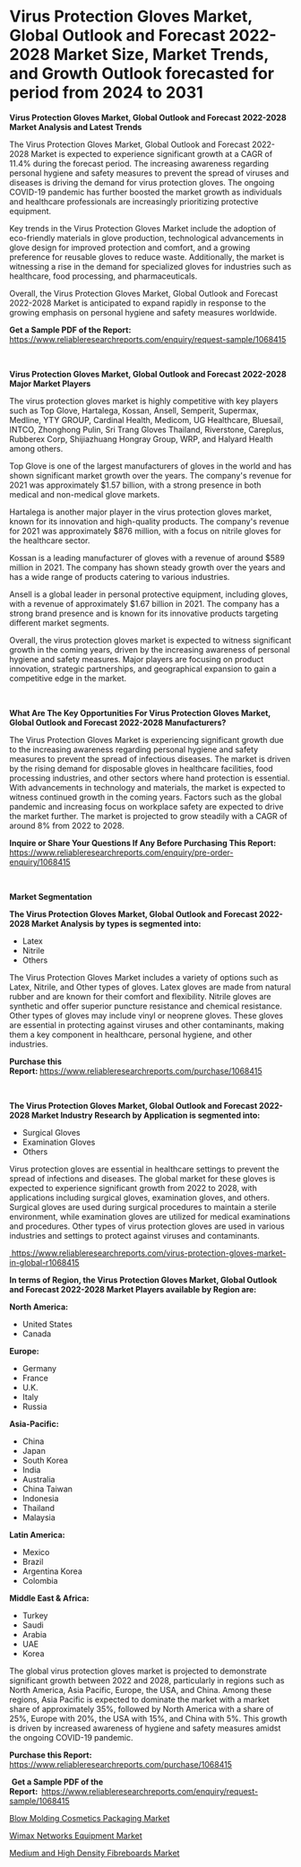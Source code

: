 <p><h1>Virus Protection Gloves Market, Global Outlook and Forecast 2022-2028 Market Size, Market Trends, and Growth Outlook forecasted for period from 2024 to 2031</h1></p><p><strong>Virus Protection Gloves Market, Global Outlook and Forecast 2022-2028 Market Analysis and Latest Trends</strong></p>
<p><p>The Virus Protection Gloves Market, Global Outlook and Forecast 2022-2028 Market is expected to experience significant growth at a CAGR of 11.4% during the forecast period. The increasing awareness regarding personal hygiene and safety measures to prevent the spread of viruses and diseases is driving the demand for virus protection gloves. The ongoing COVID-19 pandemic has further boosted the market growth as individuals and healthcare professionals are increasingly prioritizing protective equipment.</p><p>Key trends in the Virus Protection Gloves Market include the adoption of eco-friendly materials in glove production, technological advancements in glove design for improved protection and comfort, and a growing preference for reusable gloves to reduce waste. Additionally, the market is witnessing a rise in the demand for specialized gloves for industries such as healthcare, food processing, and pharmaceuticals.</p><p>Overall, the Virus Protection Gloves Market, Global Outlook and Forecast 2022-2028 Market is anticipated to expand rapidly in response to the growing emphasis on personal hygiene and safety measures worldwide.</p></p>
<p><strong>Get a Sample PDF of the Report:&nbsp;</strong> <a href="https://www.reliableresearchreports.com/enquiry/request-sample/1068415">https://www.reliableresearchreports.com/enquiry/request-sample/1068415</a></p>
<p>&nbsp;</p>
<p><strong>Virus Protection Gloves Market, Global Outlook and Forecast 2022-2028 Major Market Players</strong></p>
<p><p>The virus protection gloves market is highly competitive with key players such as Top Glove, Hartalega, Kossan, Ansell, Semperit, Supermax, Medline, YTY GROUP, Cardinal Health, Medicom, UG Healthcare, Bluesail, INTCO, Zhonghong Pulin, Sri Trang Gloves Thailand, Riverstone, Careplus, Rubberex Corp, Shijiazhuang Hongray Group, WRP, and Halyard Health among others.</p><p>Top Glove is one of the largest manufacturers of gloves in the world and has shown significant market growth over the years. The company's revenue for 2021 was approximately $1.57 billion, with a strong presence in both medical and non-medical glove markets.</p><p>Hartalega is another major player in the virus protection gloves market, known for its innovation and high-quality products. The company's revenue for 2021 was approximately $876 million, with a focus on nitrile gloves for the healthcare sector.</p><p>Kossan is a leading manufacturer of gloves with a revenue of around $589 million in 2021. The company has shown steady growth over the years and has a wide range of products catering to various industries.</p><p>Ansell is a global leader in personal protective equipment, including gloves, with a revenue of approximately $1.67 billion in 2021. The company has a strong brand presence and is known for its innovative products targeting different market segments.</p><p>Overall, the virus protection gloves market is expected to witness significant growth in the coming years, driven by the increasing awareness of personal hygiene and safety measures. Major players are focusing on product innovation, strategic partnerships, and geographical expansion to gain a competitive edge in the market.</p></p>
<p>&nbsp;</p>
<p><strong>What Are The Key Opportunities For Virus Protection Gloves Market, Global Outlook and Forecast 2022-2028 Manufacturers?</strong></p>
<p><p>The Virus Protection Gloves Market is experiencing significant growth due to the increasing awareness regarding personal hygiene and safety measures to prevent the spread of infectious diseases. The market is driven by the rising demand for disposable gloves in healthcare facilities, food processing industries, and other sectors where hand protection is essential. With advancements in technology and materials, the market is expected to witness continued growth in the coming years. Factors such as the global pandemic and increasing focus on workplace safety are expected to drive the market further. The market is projected to grow steadily with a CAGR of around 8% from 2022 to 2028.</p></p>
<p><strong>Inquire or Share Your Questions If Any Before Purchasing This Report:</strong> <a href="https://www.reliableresearchreports.com/enquiry/pre-order-enquiry/1068415">https://www.reliableresearchreports.com/enquiry/pre-order-enquiry/1068415</a></p>
<p>&nbsp;</p>
<p><strong>Market Segmentation</strong></p>
<p><strong>The Virus Protection Gloves Market, Global Outlook and Forecast 2022-2028 Market Analysis by types is segmented into:</strong></p>
<p><ul><li>Latex</li><li>Nitrile</li><li>Others</li></ul></p>
<p><p>The Virus Protection Gloves Market includes a variety of options such as Latex, Nitrile, and Other types of gloves. Latex gloves are made from natural rubber and are known for their comfort and flexibility. Nitrile gloves are synthetic and offer superior puncture resistance and chemical resistance. Other types of gloves may include vinyl or neoprene gloves. These gloves are essential in protecting against viruses and other contaminants, making them a key component in healthcare, personal hygiene, and other industries.</p></p>
<p><strong>Purchase this Report:&nbsp;</strong><a href="https://www.reliableresearchreports.com/purchase/1068415">https://www.reliableresearchreports.com/purchase/1068415</a></p>
<p>&nbsp;</p>
<p><strong>The Virus Protection Gloves Market, Global Outlook and Forecast 2022-2028 Market Industry Research by Application is segmented into:</strong></p>
<p><ul><li>Surgical Gloves</li><li>Examination Gloves</li><li>Others</li></ul></p>
<p><p>Virus protection gloves are essential in healthcare settings to prevent the spread of infections and diseases. The global market for these gloves is expected to experience significant growth from 2022 to 2028, with applications including surgical gloves, examination gloves, and others. Surgical gloves are used during surgical procedures to maintain a sterile environment, while examination gloves are utilized for medical examinations and procedures. Other types of virus protection gloves are used in various industries and settings to protect against viruses and contaminants.</p></p>
<p><a href="https://www.reliableresearchreports.com/virus-protection-gloves-market-in-global-r1068415">&nbsp;https://www.reliableresearchreports.com/virus-protection-gloves-market-in-global-r1068415</a></p>
<p><strong>In terms of Region, the Virus Protection Gloves Market, Global Outlook and Forecast 2022-2028 Market Players available by Region are:</strong></p>
<p>
    <p> <strong> North America: </strong>
        <ul>
            <li>United States</li>
            <li>Canada</li>
        </ul>
        </p> 
    <p> <strong> Europe: </strong>
        <ul>
            <li>Germany</li>
            <li>France</li>
            <li>U.K.</li>
            <li>Italy</li>
            <li>Russia</li>
        </ul>
        </p> 
    <p> <strong> Asia-Pacific: </strong>
        <ul>
            <li>China</li>
            <li>Japan</li>
            <li>South Korea</li>
            <li>India</li>
            <li>Australia</li>
            <li>China Taiwan</li>
            <li>Indonesia</li>
            <li>Thailand</li>
            <li>Malaysia</li>
        </ul>
        </p> 
    <p> <strong> Latin America: </strong>
        <ul>
            <li>Mexico</li>
            <li>Brazil</li>
            <li>Argentina Korea</li>
            <li>Colombia</li>
        </ul>
        </p> 
    <p> <strong> Middle East & Africa: </strong>
        <ul>
            <li>Turkey</li>
            <li>Saudi</li>
            <li>Arabia</li>
            <li>UAE</li>
            <li>Korea</li>
        </ul>
    </p>
    </p>
<p><p>The global virus protection gloves market is projected to demonstrate significant growth between 2022 and 2028, particularly in regions such as North America, Asia Pacific, Europe, the USA, and China. Among these regions, Asia Pacific is expected to dominate the market with a market share of approximately 35%, followed by North America with a share of 25%, Europe with 20%, the USA with 15%, and China with 5%. This growth is driven by increased awareness of hygiene and safety measures amidst the ongoing COVID-19 pandemic.</p></p>
<p><strong>Purchase this Report: </strong><a href="https://www.reliableresearchreports.com/purchase/1068415">https://www.reliableresearchreports.com/purchase/1068415</a></p>
<p>&nbsp;<strong>Get a Sample PDF of the Report:&nbsp;&nbsp;</strong><a href="https://www.reliableresearchreports.com/enquiry/request-sample/1068415">https://www.reliableresearchreports.com/enquiry/request-sample/1068415</a></p>
<p><strong></strong></p>
<p><p><a href="https://github.com/verajwilson971/Market-Research-Report-List-1/blob/main/blow-molding-cosmetics-packaging-market.md">Blow Molding Cosmetics Packaging Market</a></p><p><a href="https://github.com/ORAZITOM/Market-Research-Report-List-1/blob/main/wimax-networks-equipment-market.md">Wimax Networks Equipment Market</a></p><p><a href="https://github.com/jakobeblake56/Market-Research-Report-List-1/blob/main/medium-and-high-density-fibreboards-market.md">Medium and High Density Fibreboards Market</a></p></p>